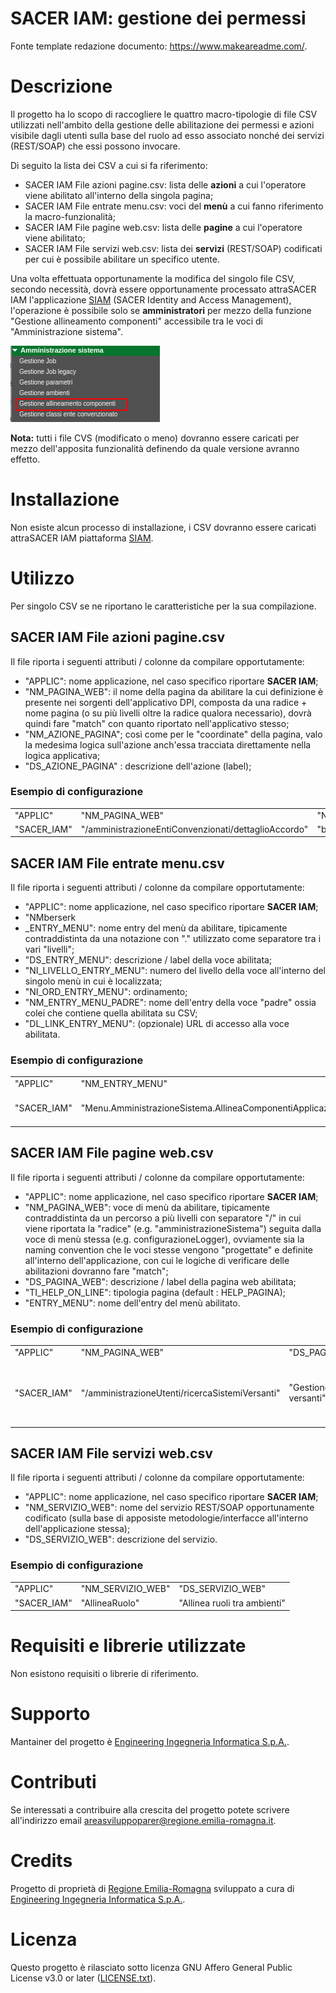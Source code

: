 # SACER IAM: gestione dei permessi

Fonte template redazione documento:  https://www.makeareadme.com/.


# Descrizione

Il progetto ha lo scopo di raccogliere le quattro macro-tipologie di file CSV utilizzati nell'ambito della gestione delle abilitazione dei permessi e azioni visibile dagli utenti sulla base del ruolo ad esso associato nonché dei servizi (REST/SOAP) che essi possono invocare.

Di seguito la lista dei CSV a cui si fa riferimento:

- SACER IAM File azioni pagine.csv: lista delle **azioni** a cui l'operatore viene abilitato all'interno della singola pagina; 
- SACER IAM File entrate menu.csv: voci del **menù** a cui fanno riferimento la macro-funzionalità;
- SACER IAM File pagine web.csv: lista delle **pagine** a cui l'operatore viene abilitato;
- SACER IAM File servizi web.csv: lista dei **servizi** (REST/SOAP) codificati per cui è possibile abilitare un specifico utente.

Una volta effettuata opportunamente la modifica del singolo file CSV, secondo necessità, dovrà essere opportunamente processato attraSACER IAM l'applicazione [SIAM](https://github.com/RegioneER/parer-sacer-iam) (SACER Identity and Access Management), l'operazione è possibile solo se **amministratori** per mezzo della funzione "Gestione allineamento componenti" accessibile tra le voci di "Amministrazione sistema".

<img src="src/docs/img/siam_amm_comp.png"> 

**Nota:** tutti i file CVS (modificato o meno) dovranno essere caricati per mezzo dell'apposita funzionalità definendo da quale versione avranno effetto.

# Installazione

Non esiste alcun processo di installazione, i CSV dovranno essere caricati attraSACER IAM piattaforma [SIAM](https://github.com/RegioneER/parer-sacer-iam).


# Utilizzo

Per singolo CSV se ne riportano le caratteristiche per la sua compilazione.

## SACER IAM File azioni pagine.csv

Il file riporta i seguenti attributi / colonne da compilare opportutamente: 

- "APPLIC": nome applicazione, nel caso specifico riportare **SACER IAM**;
- "NM_PAGINA_WEB": il nome della pagina da abilitare la cui definizione è presente nei sorgenti dell'applicativo DPI, composta da una radice + nome pagina (o su più livelli oltre la radice qualora necessario), dovrà quindi fare "match" con quanto riportato nell'applicativo stesso;
- "NM_AZIONE_PAGINA"; così come per le "coordinate" della pagina, valo la medesima logica sull'azione anch'essa tracciata direttamente nella logica applicativa; 
- "DS_AZIONE_PAGINA" : descrizione dell'azione (label);

### Esempio di configurazione

|||||
|---|---|---|---|
|"APPLIC"|"NM_PAGINA_WEB"|"NM_AZIONE_PAGINA"|"DS_AZIONE_PAGINA"|
|"SACER_IAM"|"/amministrazioneEntiConvenzionati/dettaglioAccordo"|"button/AmministrazioneEntiConvenzionatiForm#AccordoDetail/chiusuraAccordo"|"Chiusura accordo"|

## SACER IAM File entrate menu.csv

Il file riporta i seguenti attributi / colonne da compilare opportutamente: 

- "APPLIC": nome applicazione, nel caso specifico riportare **SACER IAM**;
- "NMberserk
- _ENTRY_MENU": nome entry del menù da abilitare, tipicamente contraddistinta da una notazione con "." utilizzato come separatore tra i vari "livelli";
- "DS_ENTRY_MENU": descrizione / label della voce abilitata;
- "NI_LIVELLO_ENTRY_MENU": numero del livello della voce all'interno del singolo menù in cui è localizzata;
- "NI_ORD_ENTRY_MENU": ordinamento; 
- "NM_ENTRY_MENU_PADRE": nome dell'entry della voce "padre" ossia colei che contiene quella abilitata su CSV; 
- "DL_LINK_ENTRY_MENU": (opzionale) URL di accesso alla voce abilitata.


### Esempio di configurazione

||||||||
|---|---|---|---|---|---|---|
|"APPLIC"|"NM_ENTRY_MENU"|"DS_ENTRY_MENU"|"NI_LIVELLO_ENTRY_MENU"|"NI_ORD_ENTRY_MENU"|"NM_ENTRY_MENU_PADRE"|"DL_LINK_ENTRY_MENU"|
|"SACER_IAM"|"Menu.AmministrazioneSistema.AllineaComponentiApplicazione"|"Gestione allineamento componenti"|3|5|"Menu.AmministrazioneSistema"|"AllineaComponenti.html?operation=allineaComponentiApplicazione&amp|cleanhistory=true"|


## SACER IAM File pagine web.csv

Il file riporta i seguenti attributi / colonne da compilare opportutamente: 

- "APPLIC": nome applicazione, nel caso specifico riportare **SACER IAM**;
- "NM_PAGINA_WEB": voce di menù da abilitare, tipicamente contraddistinta da un percorso a più livelli con separatore "/" in cui viene riportata la "radice" (e.g. "amministrazioneSistema") seguita dalla voce di menù stessa (e.g. configurazioneLogger), ovviamente sia la naming convention che le voci stesse vengono "progettate" e definite all'interno dell'applicazione, con cui le logiche di verificare delle abilitazioni dovranno fare "match";
- "DS_PAGINA_WEB":  descrizione / label della pagina web abilitata;
- "TI_HELP_ON_LINE": tipologia pagina (default : HELP_PAGINA);
- "ENTRY_MENU": nome dell'entry del menù abilitato.

### Esempio di configurazione

||||||
|---|---|---|---|---|
|"APPLIC"|"NM_PAGINA_WEB"|"DS_PAGINA_WEB"|"TI_HELP_ON_LINE"|"ENTRY_MENU"|
|"SACER_IAM"|"/amministrazioneUtenti/ricercaSistemiVersanti"|"Gestione sistemi versanti"|"HELP_PAGINA"|"Menu principale - Amministrazione sistema - Gestione sistemi versanti"|


## SACER IAM File servizi web.csv

Il file riporta i seguenti attributi / colonne da compilare opportutamente: 

- "APPLIC": nome applicazione, nel caso specifico riportare **SACER IAM**;
- "NM_SERVIZIO_WEB": nome del servizio REST/SOAP opportunamente codificato (sulla base di apposiste metodologie/interfacce all'interno dell'applicazione stessa);
- "DS_SERVIZIO_WEB": descrizione del servizio.

### Esempio di configurazione

||||
|---|---|---|
|"APPLIC"|"NM_SERVIZIO_WEB"|"DS_SERVIZIO_WEB"|
|"SACER_IAM"|"AllineaRuolo"|"Allinea ruoli tra ambienti"|

# Requisiti e librerie utilizzate

Non esistono requisiti o librerie di riferimento.

# Supporto

Mantainer del progetto è [Engineering Ingegneria Informatica S.p.A.](https://www.eng.it/).

# Contributi

Se interessati a contribuire alla crescita del progetto potete scrivere all'indirizzo email <a href="mailto:areasviluppoparer@regione.emilia-romagna.it">areasviluppoparer@regione.emilia-romagna.it</a>.

# Credits

Progetto di proprietà di [Regione Emilia-Romagna](https://www.regione.emilia-romagna.it/) sviluppato a cura di [Engineering Ingegneria Informatica S.p.A.](https://www.eng.it/).

# Licenza

Questo progetto è rilasciato sotto licenza GNU Affero General Public License v3.0 or later ([LICENSE.txt](LICENSE.txt)).

